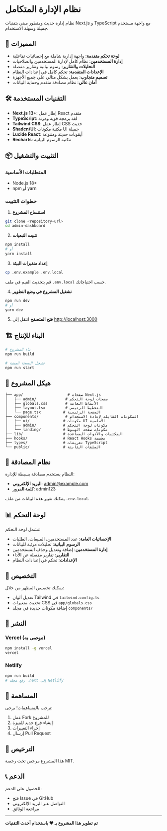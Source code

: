 # نظام الإدارة المتكامل

نظام إدارة حديث ومتطور مبني بتقنيات Next.js و TypeScript مع واجهة مستخدم جميلة وسهلة الاستخدام.

## 🚀 المميزات

- **لوحة تحكم متقدمة**: واجهة إدارية شاملة مع إحصائيات تفاعلية
- **إدارة المستخدمين**: نظام كامل لإدارة المستخدمين والصلاحيات
- **التحليلات والتقارير**: رسوم بيانية وتقارير مفصلة
- **الإعدادات المتقدمة**: تحكم كامل في إعدادات النظام
- **تصميم متجاوب**: يعمل بشكل مثالي على جميع الأجهزة
- **أمان عالي**: نظام مصادقة متقدم وحماية البيانات

## 🛠️ التقنيات المستخدمة

- **Next.js 13+**: إطار عمل React متقدم
- **TypeScript**: لغة برمجة قوية ومرنة
- **Tailwind CSS**: إطار عمل CSS حديث
- **Shadcn/UI**: مكتبة مكونات UI جميلة
- **Lucide React**: أيقونات حديثة ومتنوعة
- **Recharts**: مكتبة الرسوم البيانية

## 📦 التثبيت والتشغيل

### المتطلبات الأساسية
- Node.js 18+ 
- npm أو yarn

### خطوات التثبيت

1. **استنساخ المشروع**
```bash
git clone <repository-url>
cd admin-dashboard
```

2. **تثبيت التبعيات**
```bash
npm install
# أو
yarn install
```

3. **إعداد متغيرات البيئة**
```bash
cp .env.example .env.local
```
قم بتحديث القيم في ملف `.env.local` حسب احتياجاتك.

4. **تشغيل المشروع في وضع التطوير**
```bash
npm run dev
# أو
yarn dev
```

5. **فتح المتصفح**
انتقل إلى [http://localhost:3000](http://localhost:3000)

## 🏗️ البناء للإنتاج

```bash
# بناء المشروع
npm run build

# تشغيل النسخة المبنية
npm run start
```

## 📁 هيكل المشروع

```
├── app/                    # صفحات Next.js
│   ├── admin/             # صفحات لوحة التحكم
│   ├── globals.css        # الأنماط العامة
│   ├── layout.tsx         # التخطيط الرئيسي
│   └── page.tsx          # الصفحة الرئيسية
├── components/            # المكونات القابلة لإعادة الاستخدام
│   ├── ui/               # مكونات UI الأساسية
│   ├── admin/            # مكونات لوحة التحكم
│   └── landing/          # مكونات صفحة الهبوط
├── lib/                  # المكتبات والأدوات المساعدة
├── hooks/                # React Hooks مخصصة
├── types/                # تعريفات TypeScript
└── public/               # الملفات الثابتة
```

## 🔐 نظام المصادقة

النظام يستخدم مصادقة بسيطة للإدارة:
- **البريد الإلكتروني**: admin@example.com
- **كلمة المرور**: admin123

يمكنك تغيير هذه البيانات من ملف `.env.local`.

## 📊 لوحة التحكم

تشمل لوحة التحكم:
- **الإحصائيات العامة**: عدد المستخدمين، المبيعات، الطلبات
- **الرسوم البيانية**: تحليلات مرئية للبيانات
- **إدارة المستخدمين**: إضافة وتعديل وحذف المستخدمين
- **التقارير**: تقارير مفصلة عن الأداء
- **الإعدادات**: تحكم في إعدادات النظام

## 🎨 التخصيص

يمكنك تخصيص المظهر من خلال:
- تعديل ألوان Tailwind في `tailwind.config.ts`
- تحديث متغيرات CSS في `app/globals.css`
- إضافة مكونات جديدة في مجلد `components/`

## 🚀 النشر

### Vercel (موصى به)
```bash
npm install -g vercel
vercel
```

### Netlify
```bash
npm run build
# رفع مجلد .next إلى Netlify
```

## 🤝 المساهمة

نرحب بالمساهمات! يرجى:
1. عمل Fork للمشروع
2. إنشاء فرع جديد للميزة
3. إجراء التغييرات
4. إرسال Pull Request

## 📄 الترخيص

هذا المشروع مرخص تحت رخصة MIT.

## 📞 الدعم

للحصول على الدعم:
- فتح Issue في GitHub
- التواصل عبر البريد الإلكتروني
- مراجعة الوثائق

---

**تم تطوير هذا المشروع بـ ❤️ باستخدام أحدث التقنيات**